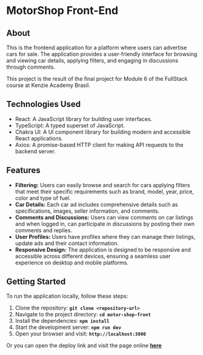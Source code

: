 # MotorShop Front-End

## About
This is the frontend application for a platform where users can advertise cars for sale. The application provides a user-friendly interface for browsing and viewing car details, applying filters, and engaging in discussions through comments. 

This project is the result of the final project for Module 6 of the FullStack course at Kenzie Academy Brasil.


## Technologies Used
- React: A JavaScript library for building user interfaces.
- TypeScript: A typed superset of JavaScript.
- Chakra UI: A UI component library for building modern and accessible React applications.
- Axios: A promise-based HTTP client for making API requests to the backend server.


## Features
- **Filtering:** Users can easily browse and search for cars applying filters that meet their specific requirements such as brand, model, year, price, color and type of fuel.
- **Car Details:** Each car ad includes comprehensive details such as specifications, images, seller information, and comments.
- **Comments and Discussions:** Users can view comments on car listings and when logged in, can participate in discussions by posting their own comments and replies.
- **User Profiles:** Users have profiles where they can manage their listings, update ads and their contact information.
- **Responsive Design:** The application is designed to be responsive and accessible across different devices, ensuring a seamless user experience on desktop and mobile platforms.


## Getting Started
To run the application locally, follow these steps:

1. Clone the repository: **`git clone <repository-url>`**
2. Navigate to the project directory: **`cd motor-shop-front`**
3. Install the dependencies: **`npm install`**
4. Start the development server: **`npm run dev`**
5. Open your browser and visit: **`http://localhost:3000`**

Or you can open the deploy link and visit the page online **[here](https://motors-shop-black.vercel.app/)**



